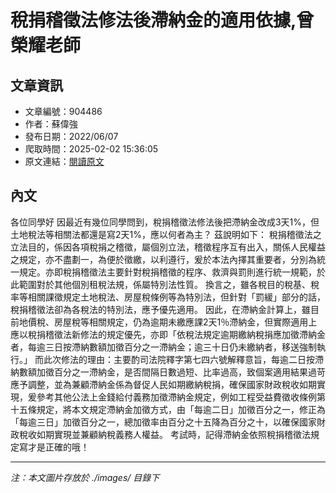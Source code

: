 # 稅捐稽徵法修法後滯納金的適用依據,曾榮耀老師

## 文章資訊
- 文章編號：904486
- 作者：蘇偉強
- 發布日期：2022/06/07
- 爬取時間：2025-02-02 15:36:05
- 原文連結：[閱讀原文](https://real-estate.get.com.tw/Columns/detail.aspx?no=904486)

## 內文
各位同學好
因最近有幾位同學問到，稅捐稽徵法修法後把滯納金改成3天1%，但土地稅法等相關法都還是寫2天1%，應以何者為主？
茲說明如下：
稅捐稽徵法之立法目的，係因各項稅捐之稽徵，屬個別立法，稽徵程序互有出入，關係人民權益之規定，亦不盡劃一，為便於徵繳，以利遵行，爰於本法內擇其重要者，分別為統一規定。亦即稅捐稽徵法主要針對稅捐稽徵的程序、救濟與罰則進行統一規範，於此範圍對於其他個別租稅法規，係屬特別法性質。
換言之，雖各稅目的稅基、稅率等相關課徵規定土地稅法、房屋稅條例等為特別法，但針對「罰緩」部分的話，稅捐稽徵法卻為各稅法的特別法，應予優先適用。
因此，在滯納金計算上，雖目前地價稅、房屋稅等相關規定，仍為逾期未繳應課2天1％滯納金，但實際適用上應以稅捐稽徵法新修法的規定優先，亦即「依稅法規定逾期繳納稅捐應加徵滯納金者，每逾三日按滯納數額加徵百分之一滯納金；逾三十日仍未繳納者，移送強制執行。」
而此次修法的理由：主要酌司法院釋字第七四六號解釋意旨，每逾二日按滯納數額加徵百分之一滯納金，是否間隔日數過短、比率過高，致個案適用結果過苛應予調整，並為兼顧滯納金係為督促人民如期繳納稅捐，確保國家財政稅收如期實現，爰參考其他公法上金錢給付義務加徵滯納金規定，例如工程受益費徵收條例第十五條規定，將本文規定滯納金加徵方式，由「每逾二日」加徵百分之一，修正為「每逾三日」加徵百分之一，總加徵率由百分之十五降為百分之十，以確保國家財政稅收如期實現並兼顧納稅義務人權益。
考試時，記得滯納金依照稅捐稽徵法規定寫才是正確的哦！

---
*注：本文圖片存放於 ./images/ 目錄下*
